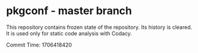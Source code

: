 # pkgconf - master branch

This repository contains frozen state of the repository.
Its history is cleared. It is used only for static code
analysis with Codacy.

Commit Time: 1706418420
